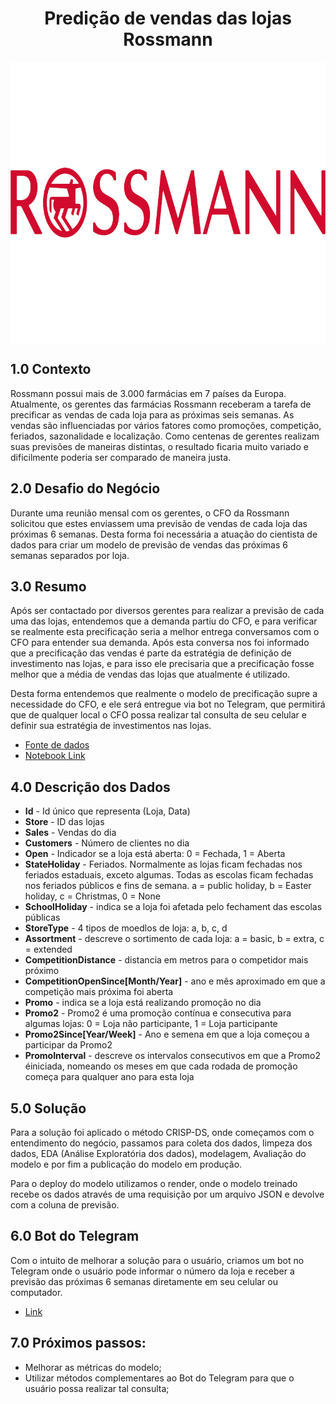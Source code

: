 <h1 align="center"> Predição de vendas das lojas Rossmann</h1> 

<img align="center"  height="450" width="1000" src="https://github.com/FabricioBucher/Rossmann/blob/main/img/rossmann.jpg" >


## 1.0 Contexto

<p> Rossmann possui mais de 3.000 farmácias em 7 países da Europa. Atualmente, os gerentes das farmácias Rossmann receberam a tarefa de precificar as vendas de cada loja para as próximas seis semanas. As vendas são influenciadas por vários fatores como promoções, competição, feriados, sazonalidade e localização. Como centenas de gerentes realizam suas previsões de maneiras distintas, o resultado ficaria muito variado e dificilmente poderia ser comparado de maneira justa.</p>

## 2.0 Desafio do Negócio

<p> Durante uma reunião mensal com os gerentes, o CFO da Rossmann solicitou que estes enviassem uma previsão de vendas de cada loja das próximas 6 semanas. Desta forma foi necessária a atuação do cientista de dados para criar um modelo de previsão de vendas das próximas 6 semanas separados por loja. </p>

## 3.0 Resumo

<p> Após ser contactado por diversos gerentes para realizar a previsão de cada uma das lojas, entendemos que a demanda partiu do CFO, e para verificar se realmente esta precificação seria a melhor entrega conversamos com o CFO para entender sua demanda. Após esta conversa nos foi informado que a precificação das vendas é parte da estratégia de definição de investimento nas lojas, e para isso ele precisaria que a precificação fosse melhor que a média de vendas das lojas que atualmente é utilizado.</p>
<p> Desta forma entendemos que realmente o modelo de precificação supre a necessidade do CFO, e ele será entregue via bot no Telegram, que permitirá que de qualquer local o CFO possa realizar tal consulta de seu celular e definir sua estratégia de investimentos nas lojas.</p>

- [Fonte de dados](https://www.kaggle.com/c/rossmann-store-sales)
- [Notebook Link](https://github.com/)

## 4.0 Descrição dos Dados

- <b>Id</b> - Id único que representa (Loja, Data)
- <b>Store</b> - ID das lojas
- <b>Sales</b> - Vendas do dia
- <b>Customers</b> - Número de clientes no dia
- <b>Open</b> - Indicador se a loja está aberta: 0 = Fechada, 1 = Aberta
- <b>StateHoliday</b> - Feriados. Normalmente as lojas ficam fechadas nos feriados estaduais, exceto algumas. Todas as escolas ficam fechadas nos feriados públicos e fins de semana. a = public holiday, b = Easter holiday, c = Christmas, 0 = None
- <b>SchoolHoliday</b> - indica se a loja foi afetada pelo fechament das escolas públicas
- <b>StoreType</b> - 4 tipos de moedlos de loja: a, b, c, d
- <b>Assortment</b> - descreve o sortimento de cada loja: a = basic, b = extra, c = extended
- <b>CompetitionDistance</b> - distancia em metros para o competidor mais próximo
- <b>CompetitionOpenSince[Month/Year]</b> - ano e mês aproximado em que a competição mais próxima foi aberta
- <b>Promo</b> - indica se a loja está realizando promoção no dia
- <b>Promo2</b> - Promo2 é uma promoção contínua e consecutiva para algumas lojas: 0 = Loja não participante, 1 = Loja participante
- <b>Promo2Since[Year/Week]</b> - Ano e semena em que a loja começou a participar da Promo2
- <b>PromoInterval</b> - descreve os intervalos consecutivos em que a Promo2 éiniciada, nomeando os meses em que cada rodada de promoção começa para qualquer ano para esta loja

## 5.0 Solução 

<p> Para a solução foi aplicado o método CRISP-DS, onde começamos com o entendimento do negócio, passamos para coleta dos dados, limpeza dos dados, EDA (Análise Exploratória dos dados), modelagem, Avaliação do modelo e por fim a publicação do modelo em produção.</p>

<p> Para o deploy do modelo utilizamos o render, onde o modelo treinado recebe os dados através de uma requisição por um arquivo JSON e devolve com a coluna de previsão.</p>

## 6.0 Bot do Telegram

<p> Com o intuito de melhorar a solução para o usuário, criamos um bot no Telegram onde o usuário pode informar o número da loja e receber a previsão das próximas 6 semanas diretamente em seu celular ou computador.</p>

- [Link](https://github.com/) 

## 7.0 Próximos passos:

- Melhorar as métricas do modelo;
- Utilizar métodos complementares ao Bot do Telegram para que o usuário possa realizar tal consulta;
